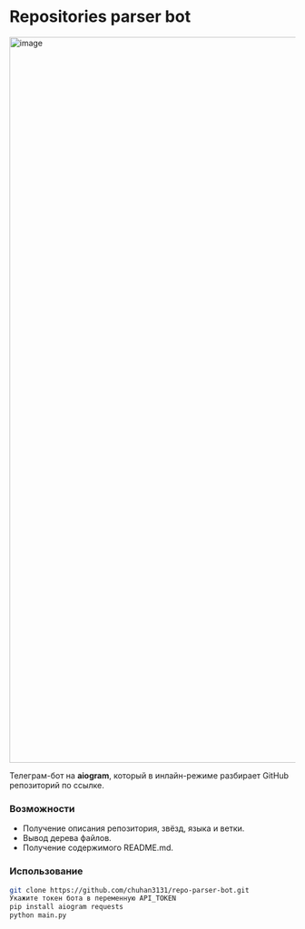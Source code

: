 # Repositories parser bot
<img width="691" height="1280" alt="image" src="https://github.com/user-attachments/assets/319c495c-351f-45e3-a186-b69205c81fe4" />

Телеграм-бот на **aiogram**, который в инлайн-режиме разбирает GitHub репозиторий по ссылке.  

### Возможности
- Получение описания репозитория, звёзд, языка и ветки.
- Вывод дерева файлов.
- Получение содержимого README.md.

### Использование
```bash
git clone https://github.com/chuhan3131/repo-parser-bot.git
Укажите токен бота в переменную API_TOKEN
pip install aiogram requests
python main.py
